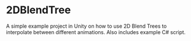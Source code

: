 # 2DBlendTree

A simple example project in Unity on how to use 2D Blend Trees to interpolate between different animations. Also includes example C# script.
